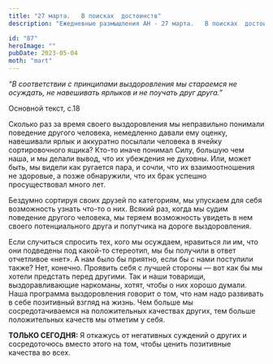 ```yaml
---
title: "27 марта.   В поисках  достоинств"
description: "Ежедневные размышления АН - 27 марта.   В поисках  достоинств"

id: "87"
heroImage: ""
pubDate: 2023-05-04
moth: "mart"
---
```


_“В соответствии с принципами выздоровления мы стараемся не осуждать, не
навешивать ярлыков и не поучать друг друга.”_

Основной текст, с.18

Сколько раз за время своего выздоровления мы неправильно понимали поведение
другого человека, немедленно давали ему оценку, навешивали ярлык и аккуратно
посылали человека в ячейку сортировочного ящика? Кто-то иначе понимал Силу,
большую чем наша, и мы делали вывод, что их убеждения не духовны. Или, может
быть, мы видели как ругается пара, и сочли, что их взаимоотношения не
здоровые, а позже обнаружили, что их брак успешно просуществовал много лет.

Бездумно сортируя своих друзей по категориям, мы упускаем для себя возможность
узнать что-то о них. Всякий раз, когда мы судим поведение другого человека, мы
теряем возможность увидеть в нем своего потенциального друга и попутчика на
дороге выздоровления.

Если случиться спросить тех, кого мы осуждаем, нравиться ли им, что они
подведены под какой-то стереотип, мы бы получили в ответ отчетливое «нет». А
нам было бы приятно, если бы с нами поступили также? Нет, конечно. Проявить
себя с лучшей стороны — вот как бы мы хотели предстать перед другими. Так и
наши товарищи, выздоравливающие наркоманы, хотят, чтобы о них хорошо думали.
Наша программа выздоровления говорит о том, что нам надо развивать в себе
позитивный взгляд на жизнь. Чем больше мы сосредотачиваемся на положительных
качествах других, тем больше положительных качеств мы отметим у себя.

**ТОЛЬКО СЕГОДНЯ:** Я откажусь от негативных суждений о других и сосредоточюсь
вместо этого на том, чтобы ценить позитивные качества во всех.
